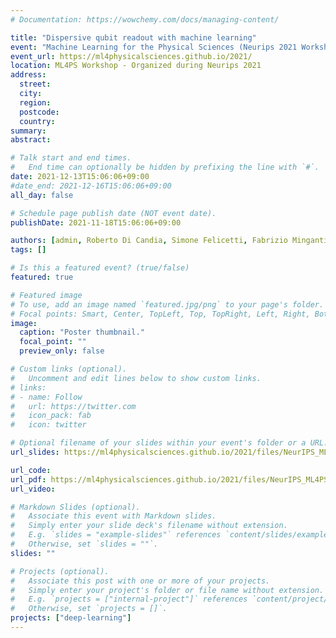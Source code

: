 ```yaml
---
# Documentation: https://wowchemy.com/docs/managing-content/

title: "Dispersive qubit readout with machine learning"
event: "Machine Learning for the Physical Sciences (Neurips 2021 Workshop)"
event_url: https://ml4physicalsciences.github.io/2021/
location: ML4PS Workshop - Organized during Neurips 2021
address:
  street:
  city:
  region:
  postcode:
  country:
summary:
abstract:

# Talk start and end times.
#   End time can optionally be hidden by prefixing the line with `#`.
date: 2021-12-13T15:06:06+09:00
#date_end: 2021-12-16T15:06:06+09:00
all_day: false

# Schedule page publish date (NOT event date).
publishDate: 2021-11-18T15:06:06+09:00

authors: [admin, Roberto Di Candia, Simone Felicetti, Fabrizio Minganti]
tags: []

# Is this a featured event? (true/false)
featured: true

# Featured image
# To use, add an image named `featured.jpg/png` to your page's folder.
# Focal points: Smart, Center, TopLeft, Top, TopRight, Left, Right, BottomLeft, Bottom, BottomRight.
image:
  caption: "Poster thumbnail."
  focal_point: ""
  preview_only: false

# Custom links (optional).
#   Uncomment and edit lines below to show custom links.
# links:
# - name: Follow
#   url: https://twitter.com
#   icon_pack: fab
#   icon: twitter

# Optional filename of your slides within your event's folder or a URL.
url_slides: https://ml4physicalsciences.github.io/2021/files/NeurIPS_ML4PS_2021_52_poster.png

url_code:
url_pdf: https://ml4physicalsciences.github.io/2021/files/NeurIPS_ML4PS_2021_52.pdf
url_video:

# Markdown Slides (optional).
#   Associate this event with Markdown slides.
#   Simply enter your slide deck's filename without extension.
#   E.g. `slides = "example-slides"` references `content/slides/example-slides.md`.
#   Otherwise, set `slides = ""`.
slides: ""

# Projects (optional).
#   Associate this post with one or more of your projects.
#   Simply enter your project's folder or file name without extension.
#   E.g. `projects = ["internal-project"]` references `content/project/deep-learning/index.md`.
#   Otherwise, set `projects = []`.
projects: ["deep-learning"]
---
```

